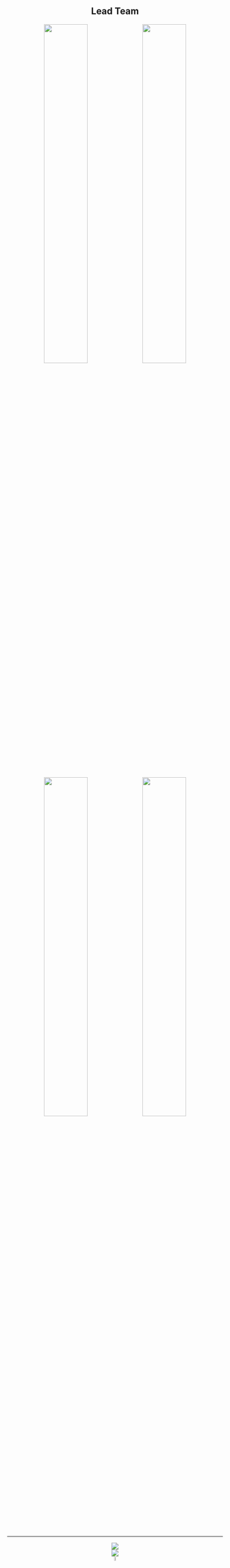 <div align="center">
        <h2>Lead Team</h2>
</div>

<div align="center">
        <img width="45%" src="https://github-readme-stats.vercel.app/api?username=SUP2Ak&layout=compact&theme=react&hide_border=true&show_icons=true"/>
        <img width="45%" src="https://github-readme-stats.vercel.app/api?username=NikXpro&layout=compact&theme=react&hide_border=true&show_icons=true"/>
        <img width="45%" src="https://github-readme-stats.vercel.app/api?username=K4VK4Z&layout=compact&theme=react&hide_border=true&show_icons=true"/>
        <img width="45%" src="https://github-readme-stats.vercel.app/api?username=COSSART-FR&layout=compact&theme=react&hide_border=true&show_icons=true"/>
</div>

____
        
<div align="center">
        <a href="https://discord.gg/hYCR2YKgxB">
                <img src="https://img.shields.io/discord/915210131212472360?style=for-the-badge&logo=discord&labelColor=7289da&logoColor=white&color=2c2f33&label=Discord"/>
        </a>
</div>
<div align="center">
        <a href="https://visitorbadge.io/status?path=https%3A%2F%2Fgithub.com%2FSUBLiME-Association">
                <img src="https://api.visitorbadge.io/api/visitors?path=https%3A%2F%2Fgithub.com%2FSUBLiME-Association&countColor=%23263759" />
        </a>
</div>
<div align="center">
        <a href="https://github.com/SUBLiME-Association">
                <img width="5%" src="https://avatars.githubusercontent.com/u/95303960?s=200&v=4" />
        </a>
</div>
